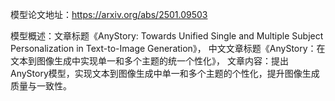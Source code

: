 模型论文地址：https://arxiv.org/abs/2501.09503

模型概述：文章标题《AnyStory: Towards Unified Single and Multiple Subject Personalization in Text-to-Image Generation》，
中文文章标题《AnyStory：在文本到图像生成中实现单一和多个主题的统一个性化》，
文章内容：提出AnyStory模型，实现文本到图像生成中单一和多个主题的个性化，提升图像生成质量与一致性。
